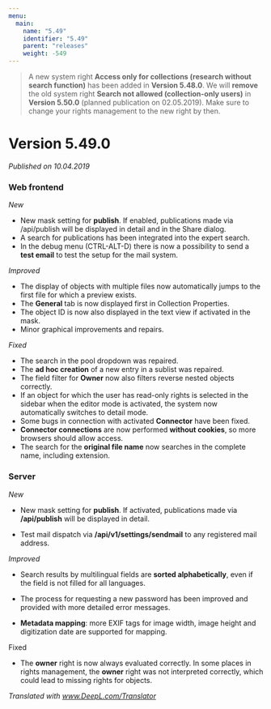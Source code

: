 ```yaml
---
menu:
  main:
    name: "5.49"
    identifier: "5.49"
    parent: "releases"
    weight: -549
---
```


> A new system right **Access only for collections (research without search function)** has been added in **Version 5.48.0**. We will **remove** the old system right **Search not allowed (collection-only users)** in **Version 5.50.0** (planned publication on 02.05.2019). Make sure to change your rights management to the new right by then.

# Version 5.49.0

*Published on 10.04.2019*

### Web frontend

*New*

- New mask setting for **publish**. If enabled, publications made via /api/publish will be displayed in detail and in the Share dialog.
- A search for publications has been integrated into the expert search.
- In the debug menu (CTRL-ALT-D) there is now a possibility to send a **test email** to test the setup for the mail system.

*Improved*

- The display of objects with multiple files now automatically jumps to the first file for which a preview exists.
- The **General** tab is now displayed first in Collection Properties.
- The object ID is now also displayed in the text view if activated in the mask.
- Minor graphical improvements and repairs.

*Fixed*

- The search in the pool dropdown was repaired.
- The **ad hoc creation** of a new entry in a sublist was repaired.
- The field filter for **Owner** now also filters reverse nested objects correctly.
- If an object for which the user has read-only rights is selected in the sidebar when the editor mode is activated, the system now automatically switches to detail mode.
- Some bugs in connection with activated **Connector** have been fixed.
- **Connector connections** are now performed **without cookies**, so more browsers should allow access.
- The search for the **original file name** now searches in the complete name, including extension.

### Server

*New*

- New mask setting for **publish**. If activated, publications made via **/api/publish** will be displayed in detail.

- Test mail dispatch via **/api/v1/settings/sendmail** to any registered mail address.

*Improved*

- Search results by multilingual fields are **sorted alphabetically**, even if the field is not filled for all languages.

- The process for requesting a new password has been improved and provided with more detailed error messages.
- **Metadata mapping**: more EXIF tags for image width, image height and digitization date are supported for mapping.

Fixed

- The **owner** right is now always evaluated correctly. In some places in rights management, the **owner** right was not interpreted correctly, which could lead to missing rights for objects.

*Translated with www.DeepL.com/Translator*


